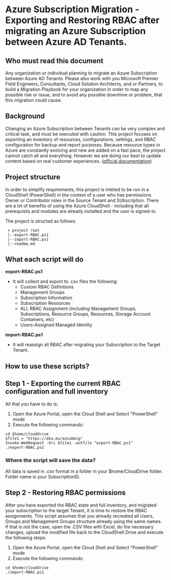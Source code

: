# Azure Subscription Migration - Exporting and Restoring RBAC after migrating an Azure Subscription between Azure AD Tenants.

## Who must read this document
Any organization or individual planning to migrate an Azure Subscription between Azure AD Tenants.
Please also work with you Microsoft Premier Field Engineers, Consultants, Cloud Solution Architects, and or Partners, to build a Migration Playbook for your organization in order to map any possible risk or issue, and to avoid any possible downtime or problem, that this migration could cause. 

## Background
Changing an Azure Subscription between Tenants can be very complex and critical task, and must be executed with caution.
This project focuses on exporting an inventory of resources, configurations, settings, and RBAC configuration for backup and report purposes. 
Because resource types in Azure are constantly evolving and new are added on a fast pace, the project cannot catch all and everything.
However we are doing our best to update content based on real customer experiences.
([official documentation](https://docs.microsoft.com/en-us/azure/active-directory/fundamentals/active-directory-how-subscriptions-associated-directory))

## Project structure
In order to simplify requirements, this project is inteted to be run in a CloudShell (PowerShell) in the context of a user 
who has permissions Owner or Contributor roles in the Source Tenant and SUbscription. There are a lot of benefits of using the Azure CloudShell - including that all prerequisits and modules are already installed and the user is signed-in.

The project is structed as follows:

```
 + project root
 |--export-RBAC.ps1
 |--import-RBAC.ps1
 |--readme.md
 ```

## What each script will do

**export-RBAC.ps1**
- It will collect and export to .csv files the following:
  * Custom RBAC Definitions
  * Management Groups
  * Subscription Information
  * Subscription Resources
  * ALL RBAC Assignment (including Management Groups, Subscriptions, Resource Groups, Resources, Storage Account Containers, etc)
  * Users-Assigned Managed Identity

**import-RBAC.ps1**
- It will reassign all RBAC after migrating your Subscription to the Target Tenant.


## How to use these scripts?

## Step 1 - Exporting the current RBAC configuration and full inventory 

All that you have to do is:

1. Open the Azure Portal, open the Cloud Shell and Select "PowerShell" mode
2. Execute the following commands:

```
cd $home/clouddrive
$file1 = "https://aka.ms/azsubmig"
Invoke-WebRequest -Uri $file1 -outfile "export-RBAC.ps1"
./export-RBAC.ps1
```

### Where the script will save the data?
All data is saved in .csv format in a folder in your $home/CloudDrive folder. Folder name is your SubscriptionID. 


## Step 2 - Restoring RBAC permissions

After you have exported the RBAC state and full inventory, and migrated your subscription to the target Tenant, it is time to restore the RBAC assignments.
This script assumes that you already recreated all Users, Groups and Management Groups structure already using the same names. If that is not the case, open the .CSV files with Excel, do the necessary changes, upload the modified file back to the CloudShell Drive and execute the following steps: 

1. Open the Azure Portal, open the Cloud Shell and Select "PowerShell" mode
2. Execute the following commands:

```
cd $home/clouddrive
./import-RBAC.ps1
```
